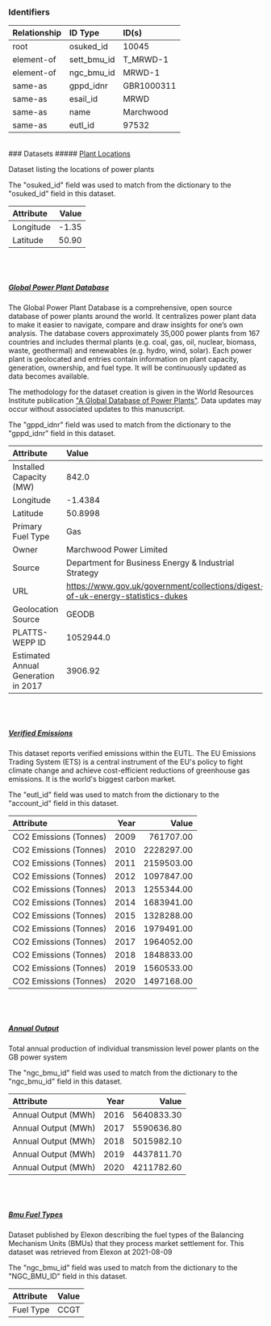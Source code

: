 ### Identifiers

| Relationship   | ID Type     | ID(s)      |
|:---------------|:------------|:-----------|
| root           | osuked_id   | 10045      |
| element-of     | sett_bmu_id | T_MRWD-1   |
| element-of     | ngc_bmu_id  | MRWD-1     |
| same-as        | gppd_idnr   | GBR1000311 |
| same-as        | esail_id    | MRWD       |
| same-as        | name        | Marchwood  |
| same-as        | eutl_id     | 97532      |

<br>
### Datasets
##### <a href="https://raw.githubusercontent.com/OSUKED/Dictionary-Datasets/main/datasets/plant-locations/datapackage.json">Plant Locations</a>

Dataset listing the locations of power plants

The "osuked_id" field was used to match from the dictionary to the "osuked_id" field in this dataset.

| Attribute   |   Value |
|:------------|--------:|
| Longitude   |   -1.35 |
| Latitude    |   50.90 |

<br><br>
##### <a href="https://raw.githubusercontent.com/OSUKED/Dictionary-Datasets/main/datasets/global-power-plant-database/datapackage.json">Global Power Plant Database</a>

The Global Power Plant Database is a comprehensive, open source database of power plants around the world. It centralizes power plant data to make it easier to navigate, compare and draw insights for one’s own analysis. The database covers approximately 35,000 power plants from 167 countries and includes thermal plants (e.g. coal, gas, oil, nuclear, biomass, waste, geothermal) and renewables (e.g. hydro, wind, solar). Each power plant is geolocated and entries contain information on plant capacity, generation, ownership, and fuel type. It will be continuously updated as data becomes available. 

The methodology for the dataset creation is given in the World Resources Institute publication ["A Global Database of Power Plants"](https://www.wri.org/research/global-database-power-plants). Data updates may occur without associated updates to this manuscript.

The "gppd_idnr" field was used to match from the dictionary to the "gppd_idnr" field in this dataset.

| Attribute                           | Value                                                                          |
|:------------------------------------|:-------------------------------------------------------------------------------|
| Installed Capacity (MW)             | 842.0                                                                          |
| Longitude                           | -1.4384                                                                        |
| Latitude                            | 50.8998                                                                        |
| Primary Fuel Type                   | Gas                                                                            |
| Owner                               | Marchwood Power Limited                                                        |
| Source                              | Department for Business Energy & Industrial Strategy                           |
| URL                                 | https://www.gov.uk/government/collections/digest-of-uk-energy-statistics-dukes |
| Geolocation Source                  | GEODB                                                                          |
| PLATTS-WEPP ID                      | 1052944.0                                                                      |
| Estimated Annual Generation in 2017 | 3906.92                                                                        |

<br><br>
##### <a href="https://raw.githubusercontent.com/OSUKED/Dictionary-Datasets/main/datasets/verified-emissions/datapackage.json">Verified Emissions</a>

This dataset reports verified emissions within the EUTL. The EU Emissions Trading System (ETS) is a central instrument of the EU's policy to fight climate change and achieve cost-efficient reductions of greenhouse gas emissions. It is the world's biggest carbon market.

The "eutl_id" field was used to match from the dictionary to the "account_id" field in this dataset.

| Attribute              |   Year |      Value |
|:-----------------------|-------:|-----------:|
| CO2 Emissions (Tonnes) |   2009 |  761707.00 |
| CO2 Emissions (Tonnes) |   2010 | 2228297.00 |
| CO2 Emissions (Tonnes) |   2011 | 2159503.00 |
| CO2 Emissions (Tonnes) |   2012 | 1097847.00 |
| CO2 Emissions (Tonnes) |   2013 | 1255344.00 |
| CO2 Emissions (Tonnes) |   2014 | 1683941.00 |
| CO2 Emissions (Tonnes) |   2015 | 1328288.00 |
| CO2 Emissions (Tonnes) |   2016 | 1979491.00 |
| CO2 Emissions (Tonnes) |   2017 | 1964052.00 |
| CO2 Emissions (Tonnes) |   2018 | 1848833.00 |
| CO2 Emissions (Tonnes) |   2019 | 1560533.00 |
| CO2 Emissions (Tonnes) |   2020 | 1497168.00 |

<br><br>
##### <a href="https://raw.githubusercontent.com/OSUKED/Dictionary-Datasets/main/datasets/annual-output/datapackage.json">Annual Output</a>

Total annual production of individual transmission level power plants on the GB power system

The "ngc_bmu_id" field was used to match from the dictionary to the "ngc_bmu_id" field in this dataset.

| Attribute           |   Year |      Value |
|:--------------------|-------:|-----------:|
| Annual Output (MWh) |   2016 | 5640833.30 |
| Annual Output (MWh) |   2017 | 5590636.80 |
| Annual Output (MWh) |   2018 | 5015982.10 |
| Annual Output (MWh) |   2019 | 4437811.70 |
| Annual Output (MWh) |   2020 | 4211782.60 |

<br><br>
##### <a href="https://raw.githubusercontent.com/OSUKED/Dictionary-Datasets/main/datasets/bmu-fuel-types/datapackage.json">Bmu Fuel Types</a>

Dataset published by Elexon describing the fuel types of the Balancing Mechanism Units (BMUs) that they process market settlement for. This dataset was retrieved from Elexon at 2021-08-09

The "ngc_bmu_id" field was used to match from the dictionary to the "NGC_BMU_ID" field in this dataset.

| Attribute   | Value   |
|:------------|:--------|
| Fuel Type   | CCGT    |
